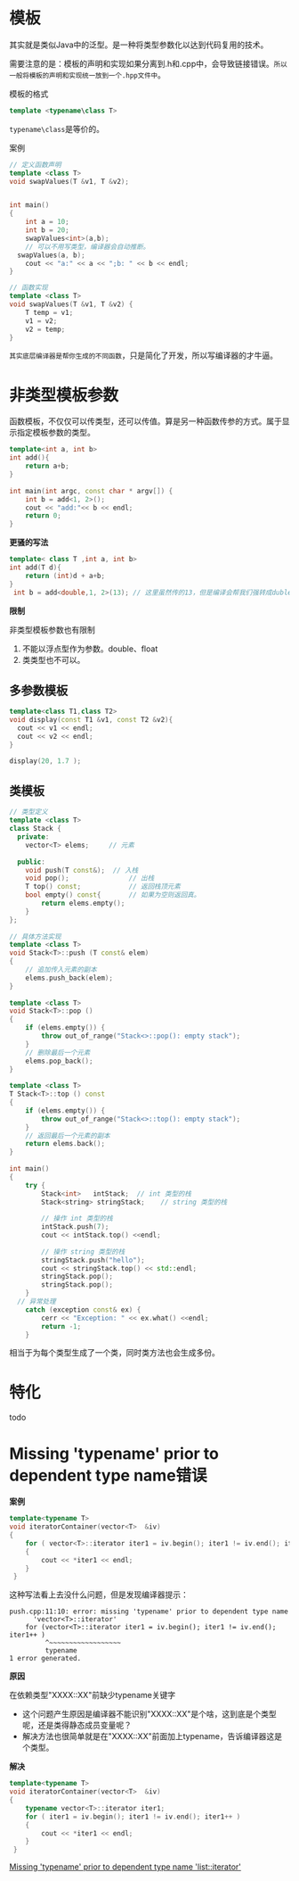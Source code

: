 # 模板

其实就是类似Java中的泛型。是一种将类型参数化以达到代码复用的技术。

需要注意的是：模板的声明和实现如果分离到.h和.cpp中，会导致链接错误。`所以一般将模板的声明和实现统一放到一个.hpp文件中`。

模板的格式

```c++
template <typename\class T>
```

`typename\class`是等价的。

案例

```c++
// 定义函数声明
template <class T> 
void swapValues(T &v1, T &v2);


int main()
{
	int a = 10;
	int b = 20;
	swapValues<int>(a,b); 
 	// 可以不用写类型，编译器会自动推断。
  swapValues(a, b);
	cout << "a:" << a << ";b: " << b << endl;
}

// 函数实现
template <class T> 
void swapValues(T &v1, T &v2) {
	T temp = v1;
	v1 = v2;
	v2 = temp;
}
```

`其实底层编译器是帮你生成的不同函数`，只是简化了开发，所以写编译器的才牛逼。

# 非类型模板参数

函数模板，不仅仅可以传类型，还可以传值。算是另一种函数传参的方式。属于显示指定模板参数的类型。

```c++
template<int a, int b>
int add(){
    return a+b;
}
 
int main(int argc, const char * argv[]) {
    int b = add<1, 2>();
    cout << "add:"<< b << endl;
    return 0;
}

```

**更骚的写法**

```c++
template< class T ,int a, int b>
int add(T d){
    return (int)d + a+b;
}
 int b = add<double,1, 2>(13); // 这里虽然传的13，但是编译会帮我们强转成duble，也就是13.00000
```

**限制**

非类型模板参数也有限制

1. 不能以浮点型作为参数。double、float
2. 类类型也不可以。

## 多参数模板

```c++
template<class T1,class T2>
void display(const T1 &v1, const T2 &v2){
  cout << v1 << endl;
  cout << v2 << endl;
}

display(20, 1.7 );
```

## 类模板

```c++
// 类型定义
template <class T>
class Stack { 
  private: 
    vector<T> elems;     // 元素 
 
  public: 
    void push(T const&);  // 入栈
    void pop();               // 出栈
    T top() const;            // 返回栈顶元素
    bool empty() const{       // 如果为空则返回真。
        return elems.empty(); 
    } 
}; 
 
// 具体方法实现
template <class T>
void Stack<T>::push (T const& elem) 
{ 
    // 追加传入元素的副本
    elems.push_back(elem);    
} 
 
template <class T>
void Stack<T>::pop () 
{ 
    if (elems.empty()) { 
        throw out_of_range("Stack<>::pop(): empty stack"); 
    }
    // 删除最后一个元素
    elems.pop_back();         
} 
 
template <class T>
T Stack<T>::top () const 
{ 
    if (elems.empty()) { 
        throw out_of_range("Stack<>::top(): empty stack"); 
    }
    // 返回最后一个元素的副本 
    return elems.back();      
} 
 
int main() 
{ 
    try { 
        Stack<int>   intStack;  // int 类型的栈 
        Stack<string> stringStack;    // string 类型的栈 
 
        // 操作 int 类型的栈 
        intStack.push(7); 
        cout << intStack.top() <<endl; 
 
        // 操作 string 类型的栈 
        stringStack.push("hello"); 
        cout << stringStack.top() << std::endl; 
        stringStack.pop(); 
        stringStack.pop(); 
    } 
  // 异常处理
    catch (exception const& ex) { 
        cerr << "Exception: " << ex.what() <<endl; 
        return -1;
    } 
```

相当于为每个类型生成了一个类，同时类方法也会生成多份。



# 特化

todo

# Missing 'typename' prior to dependent type name错误

**案例**

```c++
template<typename T>
void iteratorContainer(vector<T>  &iv)
{
    for ( vector<T>::iterator iter1 = iv.begin(); iter1 != iv.end(); iter1++ )
    {
 	    cout << *iter1 << endl;
    }
 }
```

这种写法看上去没什么问题，但是发现编译器提示：

```
push.cpp:11:10: error: missing 'typename' prior to dependent type name
      'vector<T>::iterator'
    for (vector<T>::iterator iter1 = iv.begin(); iter1 != iv.end(); iter1++ )
         ^~~~~~~~~~~~~~~~~~~
         typename
1 error generated.
```

**原因**

在依赖类型"XXXX::XX"前缺少typename关键字

- 这个问题产生原因是编译器不能识别"XXXX::XX"是个啥，这到底是个类型呢，还是类得静态成员变量呢？
- 解决方法也很简单就是在"XXXX::XX"前面加上typename，告诉编译器这是个类型。

**解决**

```c++
template<typename T>
void iteratorContainer(vector<T>  &iv)
{
    typename vector<T>::iterator iter1;
    for ( iter1 = iv.begin(); iter1 != iv.end(); iter1++ )
    {
 	    cout << *iter1 << endl;
    }
 }
```

[Missing 'typename' prior to dependent type name 'list::iterator'](https://blog.csdn.net/liunan199481/article/details/89334440)







